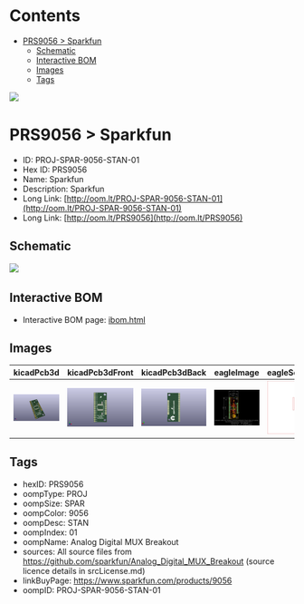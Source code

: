 



Contents
========

* [PRS9056 > Sparkfun](#prs9056--sparkfun)
	* [Schematic](#schematic)
	* [Interactive BOM](#interactive-bom)
	* [Images](#images)
	* [Tags](#tags)
  
![][im]
# PRS9056 > Sparkfun

- ID: PROJ-SPAR-9056-STAN-01
- Hex ID: PRS9056
- Name: Sparkfun
- Description: Sparkfun
- Long Link: [http://oom.lt/PROJ-SPAR-9056-STAN-01](http://oom.lt/PROJ-SPAR-9056-STAN-01)
- Long Link: [http://oom.lt/PRS9056](http://oom.lt/PRS9056)

## Schematic
  
![][schem]
## Interactive BOM

- Interactive BOM page: [ibom.html](https://htmlpreview.github.io/?https://github.com/oomlout/oomlout_OOMP_projects/blob/main/PROJ-SPAR-9056-STAN-01/kicad/bom/ibom.html)

## Images
  
  

|kicadPcb3d|kicadPcb3dFront|kicadPcb3dBack|eagleImage|eagleSchemImage|
| :---: | :---: | :---: | :---: | :---: |
|[![kicadPcb3d](kicadPcb3d_140.png)](kicadPcb3d.png)|[![kicadPcb3dFront](kicadPcb3dFront_140.png)](kicadPcb3dFront.png)|[![kicadPcb3dBack](kicadPcb3dBack_140.png)](kicadPcb3dBack.png)|[![eagleImage](eagleImage_140.png)](eagleImage.png)|[![eagleSchemImage](eagleSchemImage_140.png)](eagleSchemImage.png)|

## Tags

- hexID: PRS9056
- oompType: PROJ
- oompSize: SPAR
- oompColor: 9056
- oompDesc: STAN
- oompIndex: 01
- oompName: Analog Digital MUX Breakout
- sources: All source files from https://github.com/sparkfun/Analog_Digital_MUX_Breakout (source licence details in srcLicense.md)
- linkBuyPage: https://www.sparkfun.com/products/9056
- oompID: PROJ-SPAR-9056-STAN-01



[im]: kicadPcb3d_450.png
[schem]: eagleSchemImage.png
